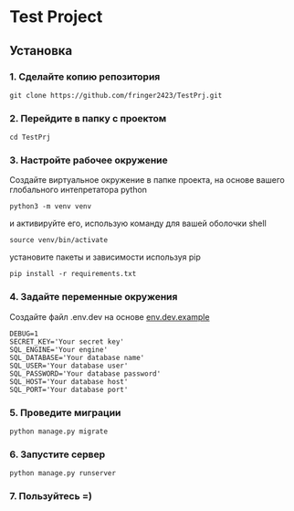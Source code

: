 # Test Project

## Установка

### 1. Сделайте копию репозитория

 ```
 git clone https://github.com/fringer2423/TestPrj.git
 ```

### 2. Перейдите в папку с проектом

```
cd TestPrj
```

### 3. Настройте рабочее окружение

Создайте виртуальное окружение в папке проекта, на основе вашего глобального интепретатора python

 ```
 python3 -m venv venv
 ```

и активируйте его, использую команду для вашей оболочки shell

 ```
 source venv/bin/activate
 ```

установите пакеты и зависимости используя pip

 ```
 pip install -r requirements.txt
 ```

### 4. Задайте переменные окружения 

Создайте файл .env.dev на основе [env.dev.example](.env.dev.example)

```
DEBUG=1
SECRET_KEY='Your secret key'
SQL_ENGINE='Your engine'
SQL_DATABASE='Your database name'
SQL_USER='Your database user'
SQL_PASSWORD='Your database password'
SQL_HOST='Your database host'
SQL_PORT='Your database port'
```

### 5. Проведите миграции

```
python manage.py migrate
```
### 6. Запустите сервер

``` 
python manage.py runserver
```

### 7. Пользуйтесь =)